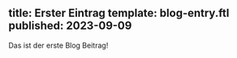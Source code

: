 title: Erster Eintrag
template: blog-entry.ftl
published: 2023-09-09
-----

Das ist der erste Blog Beitrag!
